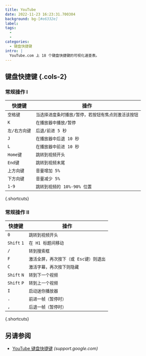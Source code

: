 ```yaml
---
title: YouTube
date: 2022-11-23 16:23:31.700304
background: bg-[#e6332e]
label:
tags:
  -
  -
categories:
  - 键盘快捷键
intro: |
  YouTube.com 上 18 个键盘快捷键的可视化速查表。
---
```


## 键盘快捷键 {.cols-2}

### 常规操作 I

| 快捷键     | 操作                                                                            |
| ------------ | --------------------------------------------------------------------------------- |
| `空格键`      | `当选择进度条时播放/暂停，若按钮有焦点则激活该按钮` |
| `K`          | `在播放器中播放/暂停`                                                              |
| `左/右方向键` | `后退/前进 5 秒`                                                   |
| `J`          | `在播放器中后退 10 秒`                                                |
| `L`          | `在播放器中前进 10 秒`                                                 |
| `Home键`       | `跳转到视频开头`                                                |
| `End键`        | `跳转到视频末尾`                                                 |
| `上方向键`         | `音量增加 5%`                                                                |
| `下方向键`         | `音量减少 5%`                                                                |
| `1-9`        | `跳转到视频的 10%-90% 位置`                                                   |

{.shortcuts}

### 常规操作 II

| 快捷键    | 操作                                                      |
| ----------- | ----------------------------------------------------------- |
| `0`         | `跳转到视频开头`                          |
| `Shift` `1` | `在 H1 标题间移动`                                     |
| `/`         | `转到搜索框`                                            |
| `F`         | `激活全屏，再次按下（或 Esc键）则退出`          |
| `C`         | `激活字幕，再次按下则隐藏` |
| `Shift` `N` | `转到下一个视频`                                      |
| `Shift` `P` | `转到上一个视频`                                  |
| `I`         | `启动迷你播放器`                                       |
| `.`         | `前进一帧（暂停时）`                  |
| `,`         | `后退一帧（暂停时）`                     |

{.shortcuts}

## 另请参阅

- [YouTube 键盘快捷键](https://support.google.com/youtube/answer/7631406?hl=zh-CN) _(support.google.com)_
